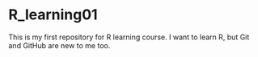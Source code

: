# R_learning01
This is my first repository for R learning course. I want to learn R, but Git and GitHub are new to me too. 
